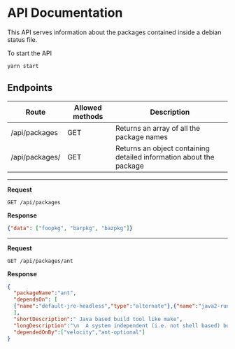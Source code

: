 # API Documentation

This API serves information about the packages contained inside a debian status file.

To start the API
```bash
yarn start
```

## Endpoints

| Route                       | Allowed methods | Description                                                         |
|-----------------------------|-----------------|---------------------------------------------------------------------|
| /api/packages               | GET             | Returns an array of all the package names                           |
| /api/packages/<packagename> | GET             | Returns an object containing detailed information about the package |


---

**Request**
```
GET /api/packages
```

**Response**
```json
{"data": ["foopkg", "barpkg", "bazpkg"]}
```
----

**Request**
```
GET /api/packages/ant
```
**Response**
```json
{
  "packageName":"ant",
  "dependsOn": [
  {"name":"default-jre-headless","type":"alternate"},{"name":"java2-runtime-headless","type":"alternate"},{"name":"java5-runtime-headless","type":"alternate"},{"name":"java6-runtime-headless","type":"alternate"},{"name":"libxerces2-java","type":"normal"}
  ],
  "shortDescription":" Java based build tool like make",
  "longDescription":"\n  A system independent (i.e. not shell based) build tool that uses XML \n  files as \"Makefiles\". This package contains the scripts and the core \n  tasks libraries.",
  "dependedOnBy":["velocity","ant-optional"]
}
```